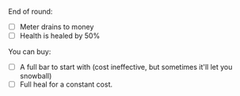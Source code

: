 End of round:
- [ ] Meter drains to money
- [ ] Health is healed by 50%

You can buy:
- [ ] A full bar to start with (cost ineffective, but sometimes it'll let you snowball)
- [ ] Full heal for a constant cost.

